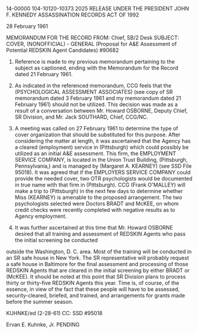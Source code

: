 14-00000
104-10120-10373
2025 RELEASE UNDER THE PRESIDENT JOHN F. KENNEDY ASSASSINATION RECORDS ACT OF 1992

28 February 1961

MEMORANDUM FOR THE RECORD
FROM: Chief, SB/2 Desk
SUBJECT: COVER, (NONOFFICIAL) - GENERAL
(Proposal for A&E Assessment of Potential REDSKIN Agent Candidates)
#90682

1. Reference is made to my previous memorandum pertaining to the subject as captioned, ending with the Memorandum for the Record dated 21 February 1961.

2. As indicated in the referenced memorandum, CCG feels that the (PSYCHOLOGICAL ASSESSMENT ASSOCIATES) (see copy of SR memorandum dated 3 February 1961 and my memorandum dated 21 February 1961) should not be utilized. This decision was made as a result of a conversation between Mr. Howard OSBORNE, Deputy Chief, SR Division, and Mr. Jack SOUTHARD, Chief, CCG/NC.

3. A meeting was called on 27 February 1961 to determine the type of cover organization that should be substituted for this purpose. After considering the matter at length, it was ascertained that the Agency has a cleared (employment) service in (Pittsburgh) which could possibly be utilized as an initial A&E assessment. This firm, the EMPLOYMENT SERVICE COMPANY, is located in the Union Trust Building, (Pittsburgh, Pennsylvania,) and is managed by (Margaret A. KEARNEY) (see SSD File 95018). It was agreed that if the EMPLOYERS SERVICE COMPANY could provide the needed cover, two OTR psychologists would be documented in true name with that firm in (Pittsburgh). CCG (Frank O'MALLEY) will make a trip to (Pittsburgh) in the next few days to determine whether Miss (KEARNEY) is amenable to the proposed arrangement. The two psychologists selected were Doctors BRADT and McKEE, on whom credit checks were recently completed with negative results as to Agency employment.

4. It was further ascertained at this time that Mr. Howard OSBORNE desired that all training and assessment of REDSKIN Agents who pass the initial screening be conducted

outside the Washington, D. C. area. Most of the training will be conducted in an SR safe house in New York. The SR representative will probably request a safe house in Baltimore for the final assessment and processing of those REDSKIN Agents that are cleared in the initial screening by either BRADT or (McKEE).
It should be noted at this point that SR Division plans to process thirty or thirty-five REDSKIN Agents this year. Time is, of course, of the essence, in view of the fact that these people will have to be assessed, security-cleared, briefed, and trained, and arrangements for grants made before the summer season.

KUHNKE/ed (2-28-61)
CC: SSD #95018

Ervan E. Kuhnke, Jr.
PENDING
